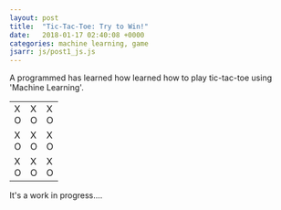 ```yaml
---
layout: post
title:  "Tic-Tac-Toe: Try to Win!"
date:   2018-01-17 02:40:08 +0000
categories: machine learning, game
jsarr: js/post1_js.js
---
```

A programmed has learned how learned how to play tic-tac-toe using 'Machine Learning'. 

<html>
	<body>
		<div class="post1">
			<table>
				<tr>
					<td><div class="x hidden 1">X</div><div class="o none 1">O</div></td>
					<td><div class="x hidden 2">X</div><div class="o none 2">O</div></td>
					<td><div class="x hidden 3">X</div><div class="o none 3">O</div></td>
				</tr>
				<tr>
					<td><div class="x hidden 4">X</div><div class="o none 4">O</div></td>
					<td><div class="x hidden 5">X</div><div class="o none 5">O</div></td>
					<td><div class="x hidden 6">X</div><div class="o none 6">O</div></td>
				</tr>
				<tr>
					<td><div class="x hidden 7">X</div><div class="o none 7">O</div></td>
					<td><div class="x hidden 8">X</div><div class="o none 8">O</div></td>
					<td><div class="x hidden 9">X</div><div class="o none 9">O</div></td>
				</tr>
			</table>
		</div>
	</body>
</html>

It's a work in progress....
